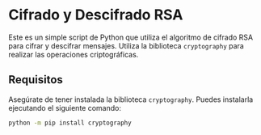 # Cifrado y Descifrado RSA

Este es un simple script de Python que utiliza el algoritmo de cifrado RSA para cifrar y descifrar mensajes. Utiliza la biblioteca `cryptography` para realizar las operaciones criptográficas.

## Requisitos

Asegúrate de tener instalada la biblioteca `cryptography`. Puedes instalarla ejecutando el siguiente comando:

```bash
python -m pip install cryptography
